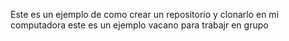 Este es un ejemplo de como crear un repositorio y clonarlo en mi computadora
este es un ejemplo vacano para trabajr en grupo

